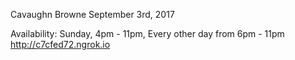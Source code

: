 Cavaughn Browne
September 3rd, 2017

Availability: Sunday, 4pm - 11pm,
Every other day from 6pm - 11pm
http://c7cfed72.ngrok.io



